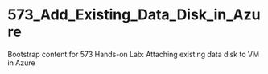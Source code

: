 # 573_Add_Existing_Data_Disk_in_Azure
Bootstrap content for 573 Hands-on Lab: Attaching existing data disk to VM in Azure
